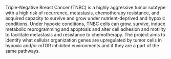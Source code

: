 Triple-Negative Breast Cancer (TNBC) is a highly aggressive tumor subtype with a high risk of recurrence, metastasis, chemotherapy resistance, and acquired capacity to survive and grow under nutrient-deprived and hypoxic conditions. Under hypoxic conditions, TNBC cells can grow, survive, induce metabolic reprogramming and apoptosis and alter cell adhesion and motility to facilitate metastasis and resistance to chemotherapy. The project aims to identify what cellular organization genes are upregulated by tumor cells in hypoxic and/or mTOR inhibited environments and if they are a part of the same pathways.
